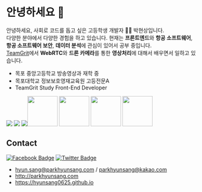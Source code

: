 # 안녕하세요 👋

안녕하세요, 사회로 코드를 돕고 싶은 고등학생 개발자 👨‍💻 박현상입니다.  
다양한 분야에서 다양한 경험을 하고 있습니다. 현재는 **프론트엔드**와 **항공 소프트웨어**, **항공 소프트웨어 보안**, **데이터 분석**에 관심이 있어서 공부 중입니다.   
[TeamGrit](https://teamgrit.kr)에서 **WebRTC**와 **드론 카메라**를 통한 **영상처리**에 대해서 배우면서 일하고 있습니다.

- 목포 중앙고등학교 방송영상과 재학 중
- 목포대학교 정보보호영재교육원 고등전문A
- TeamGrit Study Front-End Developer

<div style="display: table-cell; text-align: center;">
  <img src="http://mokpojoongang.hs.jne.kr/user/mokpojoongang_hs/school_img/upload__3adc8840_13c28bf7ddf__8000_00002651.jpg" style="text-align: center;" />
  <img src="http://secu.mokpo.ac.kr/groups/common/images/h_logo_eng_08_2.gif" style="text-align: center;" />
  <img src="https://teamgrit.kr/resource/home/img/Logo.png" style="text-align: center;" />
</div>

<div style="display: table-cell; text-align: center;">
  <img src="https://upload.wikimedia.org/wikipedia/commons/thumb/9/99/Unofficial_JavaScript_logo_2.svg/1200px-Unofficial_JavaScript_logo_2.svg.png" width="80" height="80"/>
  <img src="https://phoenix-web.pro/wp-content/uploads/2018/08/reac.jpg" width="80" height="80"/>
  <img src="https://t1.daumcdn.net/cfile/tistory/996042405E82ACDD04" width="80" height="80"/>
  <img src="https://blog.kakaocdn.net/dn/cc6U0Q/btqvVD70W3a/gkFzb9XYCYobt6ZC5rNQKK/img.png" width="80" height="80"/>
</div>

## Contact
[![Facebook Badge](https://img.shields.io/badge/-Facebook-1877f2?style=flat-square&logo=facebook&logoColor=white&link=https://www.facebook.com/utilforever/)](https://www.facebook.com/hyunsang0625/)
[![Twitter Badge](https://img.shields.io/badge/-Twitter-1877f2?style=flat-square&logo=twitter&logoColor=white&link=https://twitter.com/utilforever/)](https://twitter.com/hyunsang_0625)

- hyun.sang@parkhyunsang.com / parkhyunsang@kakao.com
- http://parkhyunsang.com
- https://hyunsang0625.github.io
